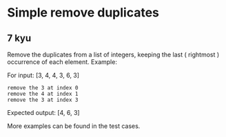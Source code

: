 # Simple remove duplicates
## 7 kyu

Remove the duplicates from a list of integers, keeping the last ( rightmost ) occurrence of each element.
Example:

For input: [3, 4, 4, 3, 6, 3]

    remove the 3 at index 0
    remove the 4 at index 1
    remove the 3 at index 3

Expected output: [4, 6, 3]

More examples can be found in the test cases.